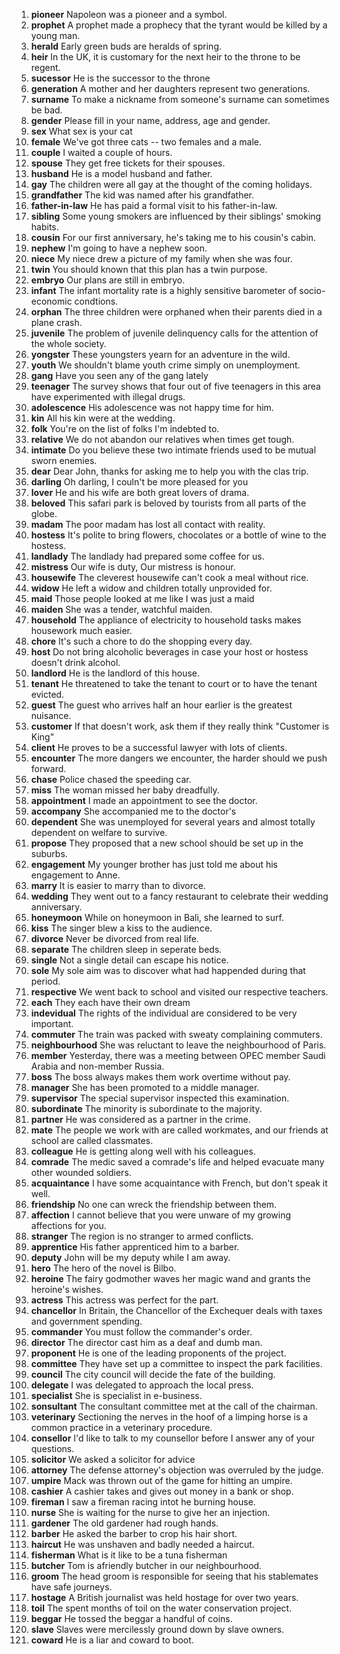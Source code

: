 1. **pioneer** Napoleon was a pioneer and a symbol.
2. **prophet** A prophet made a prophecy that the tyrant would be killed by a young man.
3. **herald** Early green buds are heralds of spring.
4. **heir** In the UK, it is customary for the next heir to the throne to be regent.
5. **sucessor** He is the successor to the throne
6. **generation** A mother and her daughters represent two generations.
7. **surname** To make a nickname from someone's surname can sometimes be bad.
8. **gender** Please fill in your name, address, age and gender.
9. **sex** What sex is your cat
10. **female** We've got three cats -- two females and a male.
11. **couple** I waited a couple of hours.
12. **spouse** They get free tickets for their spouses.
13. **husband** He is a model husband and father.
14. **gay** The children were all gay at the thought of the coming holidays.
15. **grandfather** The kid was named after his grandfather.
16. **father-in-law** He has paid a formal visit to his father-in-law.
17. **sibling** Some young smokers are influenced by their siblings' smoking habits.
18. **cousin** For our first anniversary, he's taking me to his cousin's cabin.
19. **nephew** I'm going to have a nephew soon.
20. **niece** My niece drew a picture of my family when she was four.
21. **twin** You should known that this plan has a twin purpose.
22. **embryo** Our plans are still in embryo.
23. **infant** The infant mortality rate is a highly sensitive barometer of socio-economic condtions.
24. **orphan** The three children were orphaned when their parents died in a plane crash.
25. **juvenile** The problem of juvenile delinquency calls for the attention of the whole society.
26. **yongster** These youngsters yearn for an adventure in the wild.
27. **youth** We shouldn't blame youth crime simply on unemployment.
28. **gang** Have you seen any of the gang lately
29. **teenager** The survey shows that four out of five teenagers in this area have experimented with illegal drugs.
30. **adolescence** His adolescence was not happy time for him.
31. **kin** All his kin were at the wedding.
32. **folk** You're on the list of folks I'm indebted to.
33. **relative** We do not abandon our relatives when times get tough.
34. **intimate** Do you believe these two intimate friends used to be mutual sworn enemies.
35. **dear** Dear John, thanks for asking me to help you with the clas trip.
36. **darling** Oh darling, I couln't be more pleased for you
37. **lover** He and his wife are both great lovers of drama.
38. **beloved** This safari park is beloved by tourists from all parts of the globe.
39. **madam** The poor madam has lost all contact with reality.
40. **hostess** It's polite to bring flowers, chocolates or a bottle of wine to the hostess.
41. **landlady** The landlady had prepared some coffee for us.
42. **mistress** Our wife is duty, Our mistress is honour.
43. **housewife** The cleverest housewife can't cook a meal without rice.
44. **widow** He left a widow and children totally unprovided for.
45. **maid** Those people looked at me like I was just a maid
46. **maiden** She was a tender, watchful maiden.
47. **household** The appliance of electricity to household tasks makes housework much easier.
48. **chore** It's such a chore to do the shopping every day.
49. **host** Do not bring alcoholic beverages in case your host or hostess doesn't drink alcohol.
50. **landlord** He is the landlord of this house.
51. **tenant** He threatened to take the tenant to court or to have the tenant evicted.
52. **guest** The guest who arrives half an hour earlier is the greatest nuisance.
53. **customer** If that doesn't work, ask them if they really think "Customer is King"
54. **client** He proves to be a successful lawyer with lots of clients.
55. **encounter** The more dangers we encounter, the harder should we push forward.
56. **chase** Police chased the speeding car.
57. **miss** The woman missed her baby dreadfully.
58. **appointment** I made an appointment to see the doctor.
59. **accompany** She accompanied me to the doctor's
60. **dependent** She was unemployed for several years and almost totally dependent on welfare to survive.
61. **propose** They proposed that a new school should be set up in the suburbs.
62. **engagement** My younger brother has just told me about his engagement to Anne.
63. **marry** It is easier to marry than to divorce.
64. **wedding** They went out to a fancy restaurant to celebrate their wedding anniversary.
65. **honeymoon** While on honeymoon in Bali, she learned to surf.
66. **kiss** The singer blew a kiss to the audience.
67. **divorce** Never be divorced from real life.
68. **separate** The children sleep in seperate beds.
69. **single** Not a single detail can escape his notice.
70. **sole** My sole aim was to discover what had happended during that period.
71. **respective** We went back to school and visited our respective teachers.
72. **each** They each have their own dream
73. **indevidual** The rights of the individual are considered to be very important.
74. **commuter** The train was packed with sweaty complaining commuters.
75. **neighbourhood** She was reluctant to leave the neighbourhood of Paris.
76. **member** Yesterday, there was a meeting between OPEC member Saudi Arabia and non-member Russia.
77. **boss** The boss always makes them work overtime without pay.
78. **manager** She has been promoted to a middle manager.
79. **supervisor** The special supervisor inspected this examination.
80. **subordinate** The minority is subordinate to the majority.
81. **partner** He was considered as a partner in the crime.
82. **mate** The people we work with are called workmates, and our friends at school are called classmates.
83. **colleague** He is getting along well with his colleagues.
84. **comrade** The medic saved a comrade's life and helped evacuate many other wounded soldiers.
85. **acquaintance** I have some acquaintance with French, but don't speak it well.
86. **friendship** No one can wreck the friendship between them.
87. **affection** I cannot believe that you were unware of my growing affections for you.
88. **stranger** The region is no stranger to armed conflicts.
89. **apprentice** His father apprenticed him to a barber.
90. **deputy** John will be my deputy while I am away.
91. **hero** The hero of the novel is Bilbo.
92. **heroine** The fairy godmother waves her magic wand and grants the heroine's wishes.
93. **actress** This actress was perfect for the part.
94. **chancellor** In Britain, the Chancellor of the Exchequer deals with taxes and government spending.
95. **commander** You must follow the commander's order.
96. **director** The director cast him as a deaf and dumb man.
97. **proponent** He is one of the leading proponents of the project.
98. **committee** They have set up a committee to inspect the park facilities.
99. **council** The city council will decide the fate of the building.
100. **delegate** I was delegated to approach the local press.
101. **specialist** She is specialist in e-business.
102. **sonsultant** The consultant committee met at the call of the chairman.
103. **veterinary** Sectioning the nerves in the hoof of a limping horse is a common practice in a veterinary procedure.
104. **consellor** I'd like to talk to my counsellor before I answer any of your questions.
105. **solicitor** We asked a solicitor for advice
106. **attorney** The defense attorney's objection was overruled by the judge.
107. **umpire** Mack was thrown out of the game for hitting an umpire.
108. **cashier** A cashier takes and gives out money in a bank or shop.
109. **fireman** I saw a fireman racing intot he burning house.
110. **nurse** She is waiting for the nurse to give her an injection.
111. **gardener** The old gardener had rough hands.
112. **barber** He asked the barber to crop his hair short.
113. **haircut** He was unshaven and badly needed a haircut.
114. **fisherman** What is it like to be a tuna fisherman
115. **butcher** Tom is afriendly butcher in our neighbourhood.
116. **groom** The head groom is responsible for seeing that his stablemates have safe journeys.
117. **hostage** A British journalist was held hostage for over two years.
118. **toil** The spent months of toil on the water conservation project.
119. **beggar** He tossed the beggar a handful of coins.
120. **slave** Slaves were mercilessly ground down by slave owners.
121. **coward** He is a liar and coward to boot.
